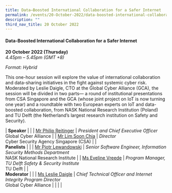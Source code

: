```yaml
---
title: Data–Boosted International Collaboration for a Safer Internet
permalink: /events/20-October-2022/data-boosted-international-collaboration-for-a-safer-internet/
description: ""
third_nav_title: 20 October 2022
---
```

#### **Data-Boosted International Collaboration for a Safer Internet**

**20 October 2022 (Thursday)**  
*4.45pm – 5.45pm (GMT +8)*

*Format: Hybrid*

This one-hour session will explore the value of international collaboration and data-sharing initiatives in the fight against systemic cyber risk. Moderated by Leslie Daigle, CTO at the Global Cyber Alliance (GCA), the session will be divided in two parts— a round of institutional presentations from CSA Singapore and the GCA (whose joint project on IoT is now turning one year) and a roundtable with two European experts on IoT and data-boosted collaboration, from NASK National Research Institution (Poland) and TU Delft (the Netherland’s largest research institution on Safety and Security).

| **Speaker**    |                                                              |
| [Mr Philip Reitinger](/speaker-Philip-Reitinger)  | *President and Chief Executive Officer*<br>Global Cyber Alliance                  |
| [Mr Lim Soon Chia](/speaker-lim-soon-chia)  | *Director*<br>Cyber Security Agency Singapore (CSA)                |
| <br>**Panelists**    |                                                              |
| [Mr Piotr Lewandowski](/speaker-Piotr-Lewandowski)  | *Senior Software Engineer, Information Security Methods Department*<br>NASK National Research Institute                |
| [Ms Eveline Vreede](/speaker-Eveline-Vreede)  | *Program Manager, TU Delft Safety & Security Institute*<br>TU Delft              |
| <br> **Moderator**          |                                                              |
| [Ms Leslie Daigle](/moderator-Leslie-Daigle)  | *Chief Technical Officer and Internet Integrity Program Director*<br>Global Cyber Alliance                  |
| | |